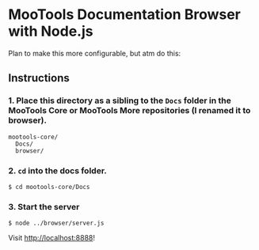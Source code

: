 MooTools Documentation Browser with Node.js
===========================================

Plan to make this more configurable, but atm do this:

Instructions
------------

### 1. Place this directory as a sibling to the `Docs` folder in the MooTools Core or MooTools More repositories (I renamed it to browser).

    mootools-core/
      Docs/
      browser/

### 2. `cd` into the docs folder.

    $ cd mootools-core/Docs

### 3. Start the server

    $ node ../browser/server.js

Visit [http://localhost:8888](http://localhost:8888)!